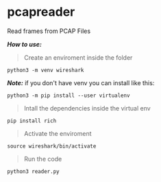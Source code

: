 # pcapreader
Read frames from PCAP Files


***How to use:***

> Create an enviroment inside the folder

`python3 -m venv wireshark`

***Note:*** if you don't have venv you can install like this: 

`python3 -m pip install --user virtualenv`

> Intall the dependencies inside the virtual env

`pip install rich`

> Activate the enviroment

`source wireshark/bin/activate`

> Run the code

`python3 reader.py` 
